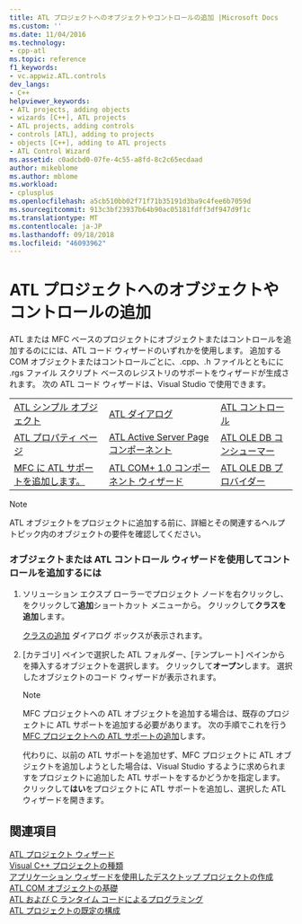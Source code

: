 ```yaml
---
title: ATL プロジェクトへのオブジェクトやコントロールの追加 |Microsoft Docs
ms.custom: ''
ms.date: 11/04/2016
ms.technology:
- cpp-atl
ms.topic: reference
f1_keywords:
- vc.appwiz.ATL.controls
dev_langs:
- C++
helpviewer_keywords:
- ATL projects, adding objects
- wizards [C++], ATL projects
- ATL projects, adding controls
- controls [ATL], adding to projects
- objects [C++], adding to ATL projects
- ATL Control Wizard
ms.assetid: c0adcbd0-07fe-4c55-a8fd-8c2c65ecdaad
author: mikeblome
ms.author: mblome
ms.workload:
- cplusplus
ms.openlocfilehash: a5cb510bb02f71f71b35191d3ba9c4fee6b7059d
ms.sourcegitcommit: 913c3bf23937b64b90ac05181fdff3df947d9f1c
ms.translationtype: MT
ms.contentlocale: ja-JP
ms.lasthandoff: 09/18/2018
ms.locfileid: "46093962"
---
```

# <a name="adding-objects-and-controls-to-an-atl-project"></a>ATL プロジェクトへのオブジェクトやコントロールの追加

ATL または MFC ベースのプロジェクトにオブジェクトまたはコントロールを追加するのにには、ATL コード ウィザードのいずれかを使用します。 追加する COM オブジェクトまたはコントロールごとに、.cpp、.h ファイルとともにに .rgs ファイル スクリプト ベースのレジストリのサポートをウィザードが生成されます。 次の ATL コード ウィザードは、Visual Studio で使用できます。

||||
|-|-|-|
|[ATL シンプル オブジェクト](../../atl/reference/atl-simple-object-wizard.md)|[ATL ダイアログ](../../atl/reference/atl-dialog-wizard.md)|[ATL コントロール](../../atl/reference/atl-control-wizard.md)|
|[ATL プロパティ ページ](../../atl/reference/atl-property-page-wizard.md)|[ATL Active Server Page コンポーネント](../../atl/reference/atl-active-server-page-component-wizard.md)|[ATL OLE DB コンシューマー](../../atl/reference/atl-ole-db-consumer-wizard.md)|
|[MFC に ATL サポートを追加します。](../../mfc/reference/adding-atl-support-to-your-mfc-project.md)|[ATL COM+ 1.0 コンポーネント ウィザード](../../atl/reference/atl-com-plus-1-0-component-wizard.md)|[ATL OLE DB プロバイダー](../../atl/reference/atl-ole-db-provider-wizard.md)|

> [!NOTE]
> ATL オブジェクトをプロジェクトに追加する前に、詳細とその関連するヘルプ トピック内のオブジェクトの要件を確認してください。

### <a name="to-add-an-object-or-a-control-using-the-atl-control-wizard"></a>オブジェクトまたは ATL コントロール ウィザードを使用してコントロールを追加するには

1. ソリューション エクスプ ローラーでプロジェクト ノードを右クリックし、をクリックして**追加**ショートカット メニューから。 クリックして**クラスを追加**します。

   [クラスの追加](../../ide/add-class-dialog-box.md) ダイアログ ボックスが表示されます。

2. [カテゴリ] ペインで選択した ATL フォルダー、[テンプレート] ペインからを挿入するオブジェクトを選択します。 クリックして**オープン**します。 選択したオブジェクトのコード ウィザードが表示されます。

   > [!NOTE]
   >  MFC プロジェクトへの ATL オブジェクトを追加する場合は、既存のプロジェクトに ATL サポートを追加する必要があります。 次の手順でこれを行う[MFC プロジェクトへの ATL サポートの追加](../../mfc/reference/adding-atl-support-to-your-mfc-project.md)します。

   代わりに、以前の ATL サポートを追加せず、MFC プロジェクトに ATL オブジェクトを追加しようとした場合は、Visual Studio するように求められますをプロジェクトに追加した ATL サポートをするかどうかを指定します。 クリックして**はい**をプロジェクトに ATL サポートを追加し、選択した ATL ウィザードを開きます。

## <a name="see-also"></a>関連項目

[ATL プロジェクト ウィザード](../../atl/reference/atl-project-wizard.md)<br/>
[Visual C++ プロジェクトの種類](../../ide/visual-cpp-project-types.md)<br/>
[アプリケーション ウィザードを使用したデスクトップ プロジェクトの作成](../../ide/creating-desktop-projects-by-using-application-wizards.md)<br/>
[ATL COM オブジェクトの基礎](../../atl/fundamentals-of-atl-com-objects.md)<br/>
[ATL および C ランタイム コードによるプログラミング](../../atl/programming-with-atl-and-c-run-time-code.md)<br/>
[ATL プロジェクトの既定の構成](../../atl/reference/default-atl-project-configurations.md)

